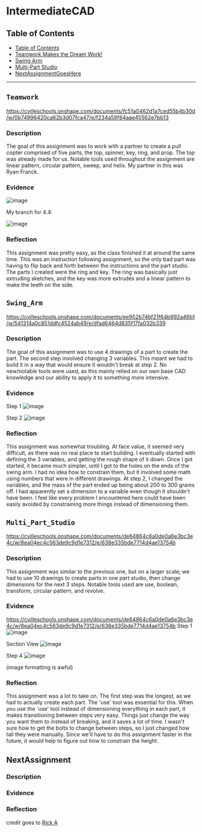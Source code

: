 # IntermediateCAD
## Table of Contents
* [Table of Contents](#Table_of_Contents)
* [Teamwork Makes the Dream Work!](#Teamwork)
* [Swing Arm](#Swing_Arm)
* [Multi-Part Studio](#Multi_Part_Studio)
* [NextAssignmentGoesHere](#NextAssignment)
---

## `Teamwork`
https://cvilleschools.onshape.com/documents/fc51a0462d1a7ced55b4b30d/w/0b74996420ca62b3d07fca47/e/f234a59f84aae45562e7bb13

### Description
The goal of this assignment was to work with a partner to create a pull copter comprised of five parts, the top, spinner, key, ring, and prop. The top was already made for us. Notable tools used throughout the assignment are linear pattern, circular pattern, sweep, and helix.
My partner in this was Ryan Franck.

### Evidence

![image](https://user-images.githubusercontent.com/112961338/197209718-83789c10-2f35-4706-98dd-213be9917455.png)

My branch for 4.4:

![image](https://user-images.githubusercontent.com/112961338/197540135-6c9285e1-2365-4d27-ad80-9243a21e65e4.png)


### Reflection
This assignment was pretty easy, as the class finished it at around the same time. This was an instruction following assignment, so the only bad part was having to flip back and forth between the instructions and the part studio. The parts I created were the ring and key. The ring was basically just extruding sketches, and the key was more extrudes and a linear pattern to make the teeth on the side.

## `Swing_Arm`
https://cvilleschools.onshape.com/documents/ee952b74bf21f64b992a46b1/w/541314a0c851ddfc4524ab49/e/dfad6464d835f17fa032b339

### Description
The goal of this assignment was to use 4 drawings of a part to create the part. The second step involved changing 3 variables. This meant we had to build it in a way that would ensure it wouldn't break at step 2. No new/notable tools were used, as this mainly relied on our own base CAD knowledge and our ability to apply it to something more intensive.

### Evidence
Step 1
![image](https://user-images.githubusercontent.com/112961338/197531444-6a0787c3-8296-48d4-b177-1d8d761cf3a6.png)


Step 2
![image](https://user-images.githubusercontent.com/112961338/197531505-3f9b8089-c328-4d09-b739-b24791e89d8a.png)

### Reflection
This assignment was somewhat troubling. At face value, it seemed very difficult, as there was no real place to start building. I eventually started with defining the 3 variables, and getting the rough shape of it down. Once I got started, it became much simpler, until I got to the holes on the ends of the swing arm. I had no idea how to constrain them, but it involved some math using numbers that were in different drawings. At step 2, I changed the variables, and the mass of the part ended up being about 200 to 300 grams off. I had apparently set a dimension to a variable even though it shouldn't have been. I feel like every problem I encountered here could have been easily avoided by constraining more things instead of dimensioning them.

## `Multi_Part_Studio`
https://cvilleschools.onshape.com/documents/de64864c6a0de0a6e3bc3e4c/w/8ea04ec4c563de9c9d1e7312/e/638e335bde7714d4ae13754b

### Description
This assignment was similar to the previous one, but on a larger scale; we had to use 10 drawings to create parts in one part studio, then change dimensions for the next 3 steps. Notable tools used are use, boolean, transform, circular pattern, and revolve.

### Evidence
https://cvilleschools.onshape.com/documents/de64864c6a0de0a6e3bc3e4c/w/8ea04ec4c563de9c9d1e7312/e/638e335bde7714d4ae13754b
Step 1
![image](https://user-images.githubusercontent.com/112961338/197533959-dad31c35-e184-4f42-a78e-8dbe9c1385f1.png)

Section View
![image](https://user-images.githubusercontent.com/112961338/197788182-a4a5192d-2d82-41ac-9513-dea836f97353.png)

Step 4
![image](https://user-images.githubusercontent.com/112961338/197534053-b219dd30-fbea-4698-80dd-c1171cd107a0.png)

(image formatting is awful)
### Reflection
This assignment was a lot to take on. The first step was the longest, as we had to actually create each part. The 'use' tool was essential for this. When you use the 'use' tool instead of dimensioning everything in each part, it makes transitioning between steps very easy. Things just change the way you want them to instead of breaking, and it saves a lot of time. I wasn't sure how to get the bolts to change between steps, so I just changed how tall they were manually. Since we'll have to do this assignment faster in the future, it would help to figure out how to constrain the height. 




## NextAssignment

### Description

### Evidence


### Reflection
credit goes to [Rick A](https://www.youtube.com/watch?v=dQw4w9WgXcQ&scrlybrkr=8931d0bc)
